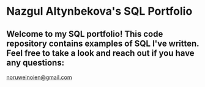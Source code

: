 # Nazgul Altynbekova's SQL Portfolio

## Welcome to my SQL portfolio! This code repository contains examples of SQL I've written. Feel free to take a look and reach out if you have any questions: 
noruweinoien@gmail.com
